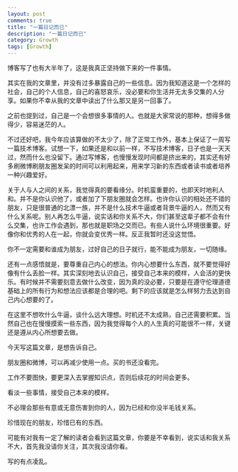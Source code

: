 ```yaml
---
layout: post
comments: true
title: "一篇日记而已"
description: "一篇日记而已"
category: Growth
tags: [Growth]
---
```



博客写了也有大半年了，这是我真正坚持做下来的一件事情。

其实在我的文章里，并没有过多暴露自己的一些信息。因为我知道这是一个怎样的社会，自己的个人信息，自己的喜怒哀乐，没必要和你生活并无太多交集的人分享。如果你不幸从我的文章中读出了什么那又是另一回事了。

之前也提到过，自己是一个会想很多事情的人。也就是大家常说的那种，想得多做得少，容易迷茫的人。

不过还好吧，我今年应该算做的不太少了，除了正常工作外，基本上保证了一周写一篇技术博客。试想一下，如果还是和以前一样，不写技术博客，日子也是一天天过，然而什么也没留下。通过写博客，也慢慢发现时间都是挤出来的，其实还有好多刷微博刷朋友圈发呆的时间可以利用起来，用来学习新的东西或者读书或者培养一种兴趣爱好。

关于人与人之间的关系，我觉得真的要看缘分。时机蛮重要的，也即天时地利人和。并不是你认识他了，或者加了下朋友圈就会怎样。也许你认识的相处还不错的朋友，只是很普通的北漂一族，并不是什么技术牛逼或者背景牛逼的人，然而又有什么关系呢。别人再怎么牛逼，说实话和你关系不大，你们甚至这辈子都不会有什么交集，也许工作会遇到，那也就是职场之交而已。有些人说什么环境很重要。好像你和优秀的人在一起，你就会变优秀一样。反正我暂时还没这觉悟。

你不一定需要和谁成为朋友，过好自己的日子就行，能不能成为朋友，一切随缘。

还有一点感悟就是，要尊重自己内心的想法。你内心想要什么东西，就不要觉得好像有什么丢脸一样。其实深刻地去认识自己，接受自己本来的模样，人会活的更快乐。有时候并不需要刻意去做什么改变，因为真的没必要，只要是在遵守伦理道德基础上的所有行为和想法应该都是合理的吧。剩下的应该就是怎么样努力去达到自己内心想要的了。

在这里不想吹什么牛逼，谈什么远大理想。时机还不太成熟，自己还需要积累。当然自己也在慢慢摸索一些东西，因为我觉得每个人的人生真的可能很不一样，关键还是遵从内心所想要去做。

今天写这篇文章，是想告诉自己。

朋友圈和微博，可以再减少使用一点。买的书还没看完。

工作不要图快，要更深入去掌握知识点，否则后续花的时间会更多。

看淡一些事情，接受自己本来的模样。

不必理会那些有意或无意伤害到你的人，因为已经和你没半毛钱关系。

珍惜现在的朋友，珍惜已有的东西。

可能有对我有一定了解的读者会看到这篇文章，你要是不幸看到，说实话和我关系不大，首先我没请你关注，其次我没请你看。

写的有点凌乱。